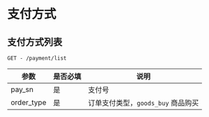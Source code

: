 # 支付方式
## 支付方式列表

```html
GET - /payment/list
```

| 参数         | 是否必填 | 说明                      |
| ---------- | ---- | ----------------------- |
| pay_sn     | 是    | 支付号                     |
| order_type | 是    | 订单支付类型，`goods_buy` 商品购买 |

